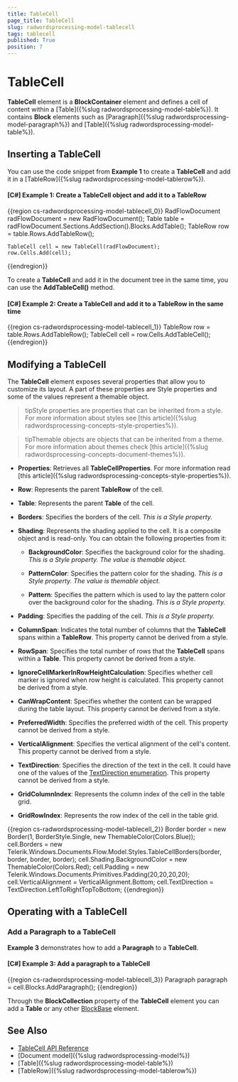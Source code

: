 ```yaml
---
title: TableCell
page_title: TableCell
slug: radwordsprocessing-model-tablecell
tags: tablecell
published: True
position: 7
---
```


# TableCell



__TableCell__ element is a __BlockContainer__ element and defines a cell of content within a [Table]({%slug radwordsprocessing-model-table%}). It contains __Block__ elements such as [Paragraph]({%slug radwordsprocessing-model-paragraph%}) and [Table]({%slug radwordsprocessing-model-table%}).

## Inserting a TableCell

You can use the code snippet from __Example 1__ to create a __TableCell__ and add it in a [TableRow]({%slug radwordsprocessing-model-tablerow%}).
        

#### __[C#] Example 1: Create a TableCell object and add it to a TableRow__

{{region cs-radwordsprocessing-model-tablecell_0}}
	RadFlowDocument radFlowDocument = new RadFlowDocument();
	Table table = radFlowDocument.Sections.AddSection().Blocks.AddTable();
	TableRow row = table.Rows.AddTableRow();

	TableCell cell = new TableCell(radFlowDocument);
	row.Cells.Add(cell);
{{endregion}}



To create a __TableCell__ and add it in the document tree in the same time, you can use the __AddTableCell()__ method.
        

#### __[C#] Example 2: Create a TableCell and add it to a TableRow in the same time__

{{region cs-radwordsprocessing-model-tablecell_1}}
	TableRow row = table.Rows.AddTableRow();
	TableCell cell = row.Cells.AddTableCell();
{{endregion}}


## Modifying a TableCell

The __TableCell__ element exposes several properties that allow you to customize its layout. A part of these properties are Style properties and some of the values represent a themable object.
        

>tipStyle properties are properties that can be inherited from a style. For more information about styles see [this article]({%slug radwordsprocessing-concepts-style-properties%}).
          

>tipThemable objects are objects that can be inherited from a theme. For more information about themes check [this article]({%slug radwordsprocessing-concepts-document-themes%}).
          


* __Properties__: Retrieves all __TableCellProperties__. For more information read [this article]({%slug radwordsprocessing-concepts-style-properties%}).
            

* __Row__: Represents the parent __TableRow__ of the cell.
            
* __Table__: Represents the parent __Table__ of the cell.

* __Borders__: Specifies the borders of the cell. *This is a Style property.*

* __Shading__: Represents the shading applied to the cell. It is a composite object and is read-only. You can obtain the following properties from it:
            

    * __BackgroundColor__: Specifies the background color for the shading. *This is a Style property. The value is themable object.*

    * __PatternColor__: Specifies the pattern color for the shading. *This is a Style property. The value is themable object.*

    * __Pattern__: Specifies the pattern which is used to lay the pattern color over the background color for the shading. *This is a Style property.*

* __Padding__: Specifies the padding of the cell. *This is a Style property.*

* __ColumnSpan__: Indicates the total number of columns that the __TableCell__ spans within a __TableRow__. This property cannot be derived from a style.
            

* __RowSpan__: Specifies the total number of rows that the __TableCell__ spans within a __Table__. This property cannot be derived from a style.
            

* __IgnoreCellMarkerInRowHeightCalculation__: Specifies whether cell marker is ignored when row height is calculated. This property cannot be derived from a style.
            

* __CanWrapContent__: Specifies whether the content can be wrapped during the table layout. This property cannot be derived from a style.
            

* __PreferredWidth__: Specifies the preferred width of the cell. This property cannot be derived from a style.
            

* __VerticalAlignment__: Specifies the vertical alignment of the cell's content. This property cannot be derived from a style.

* __TextDirection__: Specifies the direction of the text in the cell. It could have one of the values of the [TextDirection enumeration](https://docs.telerik.com/devtools/document-processing/api/Telerik.Windows.Documents.Flow.Model.Styles.TextDirection.html). This property cannot be derived from a style.
            

* __GridColumnIndex__: Represents the column index of the cell in the table grid.
            

* __GridRowIndex__: Represents the row index of the cell in the table grid.
            
{{region cs-radwordsprocessing-model-tablecell_2}}
	Border border = new Border(1, BorderStyle.Single, new ThemableColor(Colors.Blue));
	cell.Borders = new Telerik.Windows.Documents.Flow.Model.Styles.TableCellBorders(border, border, border, border);
	cell.Shading.BackgroundColor = new ThemableColor(Colors.Red);
	cell.Padding = new Telerik.Windows.Documents.Primitives.Padding(20,20,20,20);
	cell.VerticalAlignment = VerticalAlignment.Bottom;
	cell.TextDirection = TextDirection.LeftToRightTopToBottom;
{{endregion}}			

## Operating with a TableCell

### Add a Paragraph to a TableCell

__Example 3__ demonstrates how to add a __Paragraph__ to a __TableCell__.
            

#### __[C#] Example 3: Add a paragraph to a TableCell__


{{region cs-radwordsprocessing-model-tablecell_3}}
	Paragraph paragraph = cell.Blocks.AddParagraph();
{{endregion}}



Through the __BlockCollection__ property of the __TableCell__ element you can add a __Table__ or any other [BlockBase](https://docs.telerik.com/devtools/document-processing/api/Telerik.Windows.Documents.Flow.Model.BlockBase.html) element.
            

## See Also

 * [TableCell API Reference](https://docs.telerik.com/devtools/document-processing/api/Telerik.Windows.Documents.Flow.Model.TableCell.html)
 * [Document model]({%slug radwordsprocessing-model%})
 * [Table]({%slug radwordsprocessing-model-table%})
 * [TableRow]({%slug radwordsprocessing-model-tablerow%})
